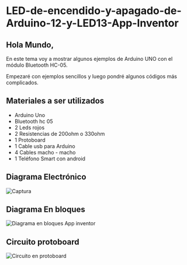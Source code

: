 # LED-de-encendido-y-apagado-de-Arduino-12-y-LED13-App-Inventor

## Hola Mundo,

En este tema voy a mostrar algunos ejemplos de Arduino UNO con el módulo Bluetooth HC-05.

Empezaré con ejemplos sencillos y luego pondré algunos códigos más complicados.

## Materiales a ser utilizados
- Arduino Uno
- Bluetooth hc 05
- 2 Leds rojos
- 2 Resistencias de 200ohm o 330ohm
- 1 Protoboard
- 1 Cable usb para Arduino
- 4 Cables macho - macho
- 1 Teléfono Smart con android

## Diagrama Electrónico


![Captura](https://user-images.githubusercontent.com/23123783/101284882-626cc780-37b0-11eb-807f-48b302fb7685.JPG)

## Diagrama En bloques


![Diagrama en bloques App inventor](https://user-images.githubusercontent.com/23123783/101285576-f55b3100-37b3-11eb-8cb8-7b2910bdbb8e.png)


## Circuito protoboard

![Circuito en protoboard](https://user-images.githubusercontent.com/23123783/101285697-9649ec00-37b4-11eb-9e93-8bf64ad28629.jpeg)

